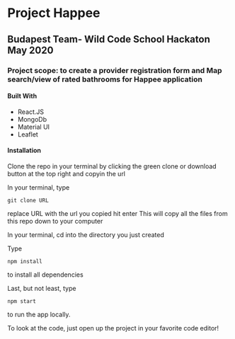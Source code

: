 
# Project Happee
## Budapest Team- Wild Code School Hackaton May 2020

### Project scope: to create a provider registration form and Map search/view of rated bathrooms for Happee application

#### Built With
* React.JS
* MongoDb
* Material UI
* Leaflet

#### Installation
Clone the repo in your terminal by clicking the green clone or download button at the top right and copyin the url

In your terminal, type 
```
git clone URL
```

replace URL with the url you copied
hit enter
This will copy all the files from this repo down to your computer

In your terminal, cd into the directory you just created

Type
```
npm install 
```
to install all dependencies

Last, but not least, type
```
npm start
```
to run the app locally.

To look at the code, just open up the project in your favorite code editor!
